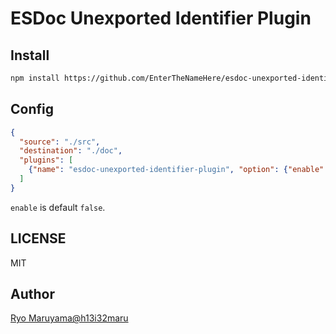 # ESDoc Unexported Identifier Plugin
## Install
```bash
npm install https://github.com/EnterTheNameHere/esdoc-unexported-identifier-plugin.git
```

## Config
```json
{
  "source": "./src",
  "destination": "./doc",
  "plugins": [
    {"name": "esdoc-unexported-identifier-plugin", "option": {"enable": false}}
  ]
}
```

`enable` is default `false`.

## LICENSE
MIT

## Author
[Ryo Maruyama@h13i32maru](https://github.com/h13i32maru)
